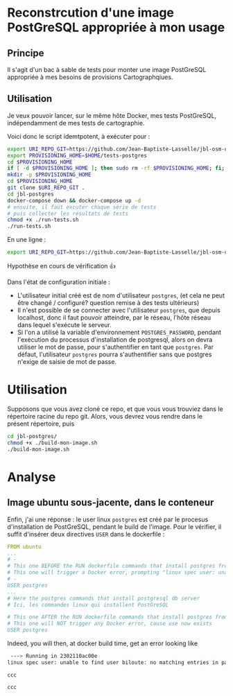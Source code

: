 # Reconstrcution d'une image PostGreSQL appropriée à mon usage

## Principe

Il s'agit d'un bac à sable de tests pour monter une image PostGreSQL appropriée à mes besoins de provisions Cartographqiues.

## Utilisation

Je veux pouvoir lancer, sur le même hôte Docker, mes tests PostGreSQL, indépendamment de mes tests de cartographie.

Voici donc le script idemtpotent, à exécuter pour : 

```bash
export URI_REPO_GIT=https://github.com/Jean-Baptiste-Lasselle/jbl-osm-original
export PROVISIONING_HOME=$HOME/tests-postgres
cd $PROVISIONING_HOME
if [ -d $PROVISIONING_HOME ]; then sudo rm -rf $PROVISIONING_HOME; fi;
mkdir -p $PROVISIONING_HOME
cd $PROVISIONING_HOME
git clone $URI_REPO_GIT .
cd jbl-postgres
docker-compose down && docker-compose up -d
# ensuite, il faut excuter chaque série de tests
# puis collecter les résultats de tests
chmod +x ./run-tests.sh
./run-tests.sh
```
En une ligne :

```bash
export URI_REPO_GIT=https://github.com/Jean-Baptiste-Lasselle/jbl-osm-original && export PROVISIONING_HOME=$HOME/tests-postgres && cd $PROVISIONING_HOME && if [ -d $PROVISIONING_HOME ]; then sudo rm -rf $PROVISIONING_HOME; fi; mkdir -p $PROVISIONING_HOME && cd $PROVISIONING_HOME && git clone $URI_REPO_GIT . && cd jbl-postgres && docker-compose down && docker-compose up -d && chmod +x ./run-tests.sh && ./run-tests.sh
```
Hypothèse en cours de vérification :+1: 


Dans l'état de configuration initiale : 
* L'utilisateur initial créé est de nom d'utilisateur `postgres`, (et cela ne peut être changé / configuré? question remise à des tests ultérieurs)
* Il n'est possible de se connecter avec l'utilisateur `postgres`, que depuis localhost, donc il faut pouvoir atteindre, par le réseau, l'hôte réseau dans lequel s'exécute le serveur.
* Si l'on a utilisé la variable d'environnement `POSTGRES_PASSWORD`, pendant l'exécution du processus d'installation de postgresql, alors on devra utiliser le mot de passe, pour s'authentifier en tant que `postgres`. Par défaut, l'utilisateur `postgres` pourra s'authentifier sans que postgres n'exige de saisie de mot de passe.


# Utilisation 
Supposons que vous avez cloné ce repo, et que vous vous trouviez dans le répertoire racine du repo git.
Alors, vous devrez vous rendre dans le présent répertoire, puis 
```bash
cd jbl-postgres/
chmod +x ./build-mon-image.sh
./build-mon-image.sh
```


# Analyse

## Image ubuntu sous-jacente, dans le conteneur

Enfin, j'ai une réponse :  le user linux `postgres` est créé par le procesus d'installation de PostGreSQL, pendant le build de l'image. Pour le vérifier, il suffit d'insérer deux directives `USER` dans le dockerfile : 
```yaml
FROM ubuntu
...
# - 
# This one BEFORE the RUN dockerfile commands that install postgres from linux packages
# This one will trigger a Docker error, prompting "linux spec user: unable to find user biloute: no matching entries in passwd file" 
# - 
USER postgres
...
# Here the postgres commands that install postgresql db server
# Ici, les commandes linux qui installent PostGreSQL

# This one AFTER the RUN dockerfile commands that install postgres from linux packages
# This one will NOT trigger any Docker error, cause use now exists
USER postgres

```
Indeed, you will then, at docker build time, get an error looking like  
```bash
 ---> Running in 2302110ac00e
linux spec user: unable to find user biloute: no matching entries in passwd file
```
    ccc

```bash
ccc
```
